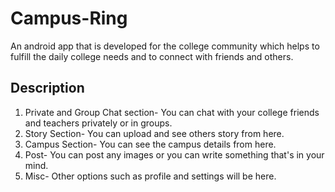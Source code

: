 # Campus-Ring
An android app that is developed for the college community which helps to fulfill the daily college needs and to connect with friends and others.

## Description
1. Private and Group Chat section- You can chat with your college friends and teachers privately or in groups.
2. Story Section- You can upload and see others story from here.
3. Campus Section- You can see the campus details from here.
4. Post- You can post any images or you can write something that's in your mind.
5. Misc- Other options such as profile and settings will be here.
